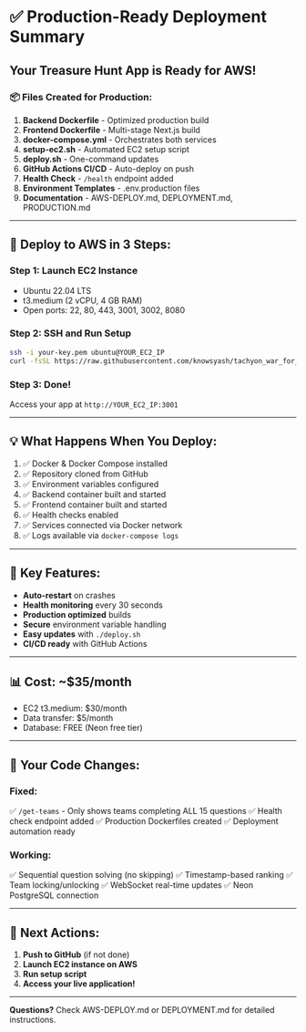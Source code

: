 # ✅ Production-Ready Deployment Summary

## Your Treasure Hunt App is Ready for AWS!

### 📦 Files Created for Production:

1. **Backend Dockerfile** - Optimized production build
2. **Frontend Dockerfile** - Multi-stage Next.js build  
3. **docker-compose.yml** - Orchestrates both services
4. **setup-ec2.sh** - Automated EC2 setup script
5. **deploy.sh** - One-command updates
6. **GitHub Actions CI/CD** - Auto-deploy on push
7. **Health Check** - `/health` endpoint added
8. **Environment Templates** - .env.production files
9. **Documentation** - AWS-DEPLOY.md, DEPLOYMENT.md, PRODUCTION.md

---

## 🚀 Deploy to AWS in 3 Steps:

### Step 1: Launch EC2 Instance
- Ubuntu 22.04 LTS
- t3.medium (2 vCPU, 4 GB RAM)
- Open ports: 22, 80, 443, 3001, 3002, 8080

### Step 2: SSH and Run Setup
```bash
ssh -i your-key.pem ubuntu@YOUR_EC2_IP
curl -fsSL https://raw.githubusercontent.com/knowsyash/tachyon_war_for_treasure_25/main/setup-ec2.sh | bash
```

### Step 3: Done!
Access your app at `http://YOUR_EC2_IP:3001`

---

## 💡 What Happens When You Deploy:

1. ✅ Docker & Docker Compose installed
2. ✅ Repository cloned from GitHub
3. ✅ Environment variables configured
4. ✅ Backend container built and started
5. ✅ Frontend container built and started
6. ✅ Health checks enabled
7. ✅ Services connected via Docker network
8. ✅ Logs available via `docker-compose logs`

---

## 🔧 Key Features:

- **Auto-restart** on crashes
- **Health monitoring** every 30 seconds
- **Production optimized** builds
- **Secure** environment variable handling
- **Easy updates** with `./deploy.sh`
- **CI/CD ready** with GitHub Actions

---

## 📊 Cost: ~$35/month

- EC2 t3.medium: $30/month
- Data transfer: $5/month  
- Database: FREE (Neon free tier)

---

## 🎯 Your Code Changes:

### Fixed:
✅ `/get-teams` - Only shows teams completing ALL 15 questions
✅ Health check endpoint added
✅ Production Dockerfiles created
✅ Deployment automation ready

### Working:
✅ Sequential question solving (no skipping)
✅ Timestamp-based ranking
✅ Team locking/unlocking
✅ WebSocket real-time updates
✅ Neon PostgreSQL connection

---

## 📝 Next Actions:

1. **Push to GitHub** (if not done)
2. **Launch EC2 instance on AWS**
3. **Run setup script**
4. **Access your live application!**

---

**Questions?** Check AWS-DEPLOY.md or DEPLOYMENT.md for detailed instructions.
